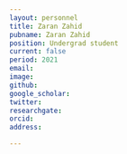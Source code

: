 ```yaml
---
layout: personnel
title: Zaran Zahid
pubname: Zaran Zahid
position: Undergrad student
current: false
period: 2021
email: 
image: 
github: 
google_scholar: 
twitter: 
researchgate: 
orcid: 
address: 

---
```

